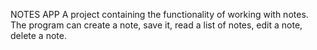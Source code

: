 NOTES APP
A project containing the functionality of working with notes. 
The program can create a note, save it, read a list of notes, edit a note, delete a note.
